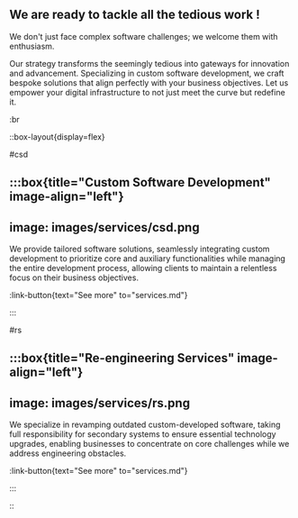 ## We are ready to tackle all the tedious work !

We don't just face complex software challenges; we welcome them with enthusiasm.

Our strategy transforms the seemingly tedious into gateways for innovation and
advancement. Specializing in custom software development, we craft bespoke
solutions that align perfectly with your business objectives. Let us empower
your digital infrastructure to not just meet the curve but redefine it.

:br

::box-layout{display=flex}

#csd

:::box{title="Custom Software Development" image-align="left"}
---
image: images/services/csd.png
---

We provide tailored software solutions, seamlessly integrating custom
development to prioritize core and auxiliary functionalities while managing the
entire development process, allowing clients to maintain a relentless focus on
their business objectives.

:link-button{text="See more" to="services.md"}

:::

#rs

:::box{title="Re-engineering Services" image-align="left"}
---
image: images/services/rs.png
---

We specialize in revamping outdated custom-developed software, taking full
responsibility for secondary systems to ensure essential technology upgrades,
enabling businesses to concentrate on core challenges while we address
engineering obstacles.

:link-button{text="See more" to="services.md"}

:::

::
